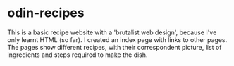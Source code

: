# odin-recipes
This is a basic recipe website with a 'brutalist web design', because I've only learnt HTML (so far). I created an index page with links to other pages. The pages show different recipes, with their correspondent picture, list of ingredients and steps required to make the dish.